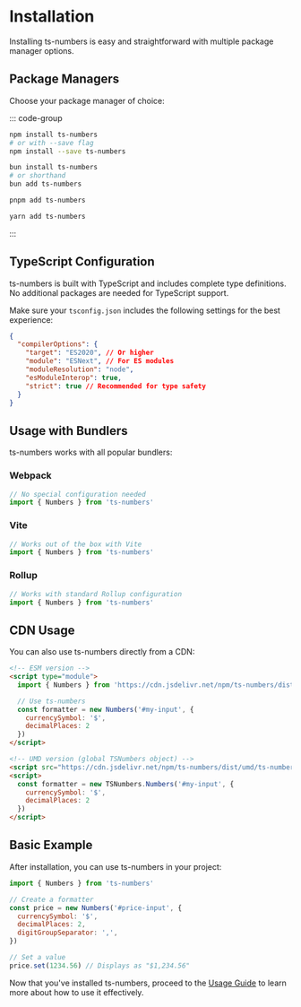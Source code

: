 # Installation

Installing ts-numbers is easy and straightforward with multiple package manager options.

## Package Managers

Choose your package manager of choice:

::: code-group

```sh [npm]
npm install ts-numbers
# or with --save flag
npm install --save ts-numbers
```

```sh [bun]
bun install ts-numbers
# or shorthand
bun add ts-numbers
```

```sh [pnpm]
pnpm add ts-numbers
```

```sh [yarn]
yarn add ts-numbers
```

:::

## TypeScript Configuration

ts-numbers is built with TypeScript and includes complete type definitions. No additional packages are needed for TypeScript support.

Make sure your `tsconfig.json` includes the following settings for the best experience:

```json
{
  "compilerOptions": {
    "target": "ES2020", // Or higher
    "module": "ESNext", // For ES modules
    "moduleResolution": "node",
    "esModuleInterop": true,
    "strict": true // Recommended for type safety
  }
}
```

## Usage with Bundlers

ts-numbers works with all popular bundlers:

### Webpack

```js
// No special configuration needed
import { Numbers } from 'ts-numbers'
```

### Vite

```js
// Works out of the box with Vite
import { Numbers } from 'ts-numbers'
```

### Rollup

```js
// Works with standard Rollup configuration
import { Numbers } from 'ts-numbers'
```

## CDN Usage

You can also use ts-numbers directly from a CDN:

```html
<!-- ESM version -->
<script type="module">
  import { Numbers } from 'https://cdn.jsdelivr.net/npm/ts-numbers/dist/index.js'

  // Use ts-numbers
  const formatter = new Numbers('#my-input', {
    currencySymbol: '$',
    decimalPlaces: 2
  })
</script>
```

```html
<!-- UMD version (global TSNumbers object) -->
<script src="https://cdn.jsdelivr.net/npm/ts-numbers/dist/umd/ts-numbers.js"></script>
<script>
  const formatter = new TSNumbers.Numbers('#my-input', {
    currencySymbol: '$',
    decimalPlaces: 2
  })
</script>
```

## Basic Example

After installation, you can use ts-numbers in your project:

```js
import { Numbers } from 'ts-numbers'

// Create a formatter
const price = new Numbers('#price-input', {
  currencySymbol: '$',
  decimalPlaces: 2,
  digitGroupSeparator: ',',
})

// Set a value
price.set(1234.56) // Displays as "$1,234.56"
```

Now that you've installed ts-numbers, proceed to the [Usage Guide](/usage) to learn more about how to use it effectively.
